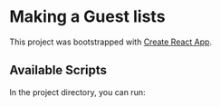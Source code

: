 # Making a Guest lists

This project was bootstrapped with [Create React App](https://github.com/facebook/create-react-app).

## Available Scripts

In the project directory, you can run:
